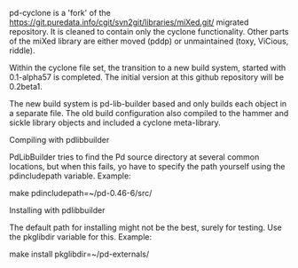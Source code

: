 pd-cyclone is a 'fork' of the 
https://git.puredata.info/cgit/svn2git/libraries/miXed.git/ migrated repository.
It is cleaned to contain only the cyclone functionality. Other parts of the
miXed library are either moved (pddp) or unmaintained (toxy, ViCious, riddle).

Within the cyclone file set, the transition to a new build system, 
started with 0.1-alpha57 is completed. The initial version at this github
repository will be 0.2beta1.

The new build system is pd-lib-builder based and only builds each object 
in a separate file. The old build configuration also compiled to the hammer 
and sickle library objects and included a cyclone meta-library. 

Compiling with pdlibbuilder

PdLibBuilder tries to find the Pd source directory at several common 
locations, but when this fails, yo have to specify the path yourself 
using the pdincludepath variable. Example:

make pdincludepath=~/pd-0.46-6/src/

Installing with pdlibbuilder

The default path for installing might not be the best, surely for 
testing. Use the pkglibdir variable for this. Example:

make install pkglibdir=~/pd-externals/
